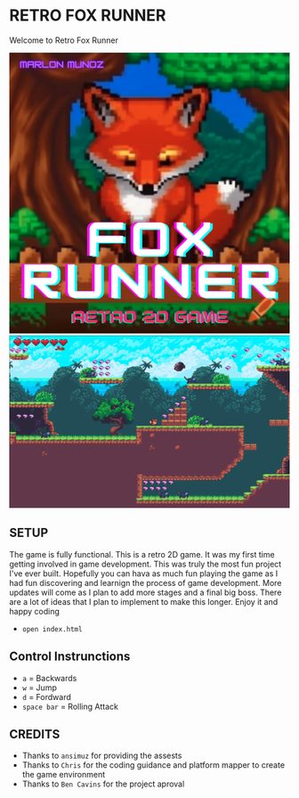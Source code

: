 # RETRO FOX RUNNER 
Welcome to Retro Fox Runner

![fr](fox_runner.png)
![fr](game_preview.png)

## SETUP
The game is fully functional. This is a retro 2D game. It was my first time getting involved in game development. This was truly the most fun project I've ever built. Hopefully you can hava as much fun playing the game as I had fun discovering and learnign the process of game development. More updates will come as I plan to add more stages and a final big boss. There are a lot of ideas that I plan to implement to make this longer. Enjoy it and happy coding
- `open index.html` 

## Control Instrunctions
- `a` = Backwards
- `w` = Jump
- `d` = Fordward
- `space bar` = Rolling Attack

## CREDITS
- Thanks to `ansimuz` for providing the assests
- Thanks to `Chris` for the coding guidance and platform mapper to create the game environment 
- Thanks to `Ben Cavins` for the project aproval
